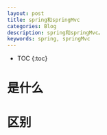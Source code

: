 ```yaml
---
layout: post
title: spring和springMvc
categories: Blog
description: spring和springMvc。
keywords: spring, springMvc
---
```


* TOC
{:toc}

# 是什么

# 区别